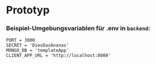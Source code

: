 # Prototyp

### Beispiel-Umgebungsvariablen für .env in `backend`:

    PORT = 3000
    SECRET = 'DiesDasAnanas'
    MONGO_DB = 'templateApp'
    CLIENT_APP_URL = 'http://localhost:8080'